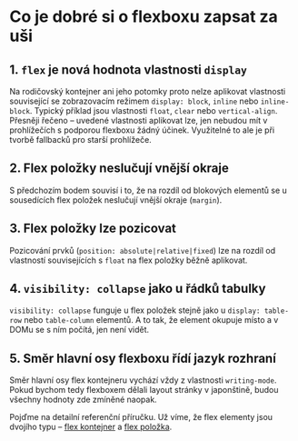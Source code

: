 # Co je dobré si o flexboxu zapsat za uši

## 1. `flex` je nová hodnota vlastnosti `display`

Na rodičovský kontejner ani jeho potomky proto nelze aplikovat vlastnosti související se zobrazovacím režimem `display: block`, `inline` nebo `inline-block`. Typický příklad jsou vlastnosti `float`, `clear` nebo `vertical-align`. Přesněji řečeno – uvedené vlastnosti aplikovat lze, jen nebudou mít v prohlížečích s podporou flexboxu žádný účinek. Využitelné to ale je při tvorbě fallbacků pro starší prohlížeče.

## 2. Flex položky neslučují vnější okraje

S předchozím bodem souvisí i to, že na rozdíl od blokových elementů se u sousedících flex položek neslučují vnější okraje (`margin`).

## 3. Flex položky lze pozicovat

Pozicování prvků (`position: absolute|relative|fixed`) lze na rozdíl od vlastností souvisejících s `float` na flex položky běžně aplikovat.

## 4. `visibility: collapse` jako u řádků tabulky

`visibility: collapse` funguje u flex položek stejně jako u `display: table-row` nebo `table-column` elementů. A to tak, že element okupuje místo a v DOMu se s ním počítá, jen není vidět.

## 5. Směr hlavní osy flexboxu řídí jazyk rozhraní

Směr hlavní osy flex kontejneru vychází vždy z vlastnosti `writing-mode`. Pokud bychom tedy flexboxem dělali layout stránky v japonštině, budou všechny hodnoty zde zmíněné naopak.

Pojďme na detailní referenční příručku. Už víme, že flex elementy jsou dvojího typu – [flex kontejner](css3-flexbox-kontejner.md) a [flex položka](css3-flexbox-polozka.md). 
